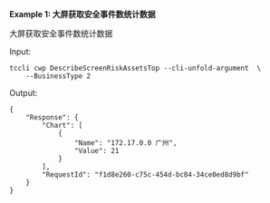 **Example 1: 大屏获取安全事件数统计数据**

大屏获取安全事件数统计数据


Input: 

```
tccli cwp DescribeScreenRiskAssetsTop --cli-unfold-argument  \
    --BusinessType 2
```

Output: 
```
{
    "Response": {
        "Chart": [
            {
                "Name": "172.17.0.0 广州",
                "Value": 21
            }
        ],
        "RequestId": "f1d8e260-c75c-454d-bc84-34ce0ed8d9bf"
    }
}
```

